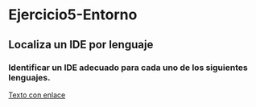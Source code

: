 # Ejercicio5-Entorno
## Localiza un IDE por lenguaje
### Identificar un IDE adecuado para cada uno de los siguientes lenguajes.

   [Texto con enlace](https://ejemplo.com)
